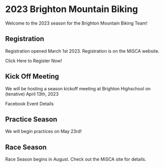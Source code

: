 # 2023 Brighton Mountain Biking

Welcome to the 2023 season for the Brighton Mountain Biking Team!

## Registration

Registration opened March 1st 2023. Registration is on the MiSCA website. 

<v-btn href='https://ccnbikes.com/#!/events/brighton-area-schools-2023'>Click Here to Register Now!</v-btn>

## Kick Off Meeting

We will be hosting a season kickoff meeting at Brighton Highschool on (tenative) April 13th, 2023

<v-btn href='https://fb.me/e/2vizshZpY'>Facebook Event Details</v-btn>

## Practice Season

We will begin practices on May 23rd! 

## Race Season

Race Season begins in August. Check out the MiSCA site for details.
